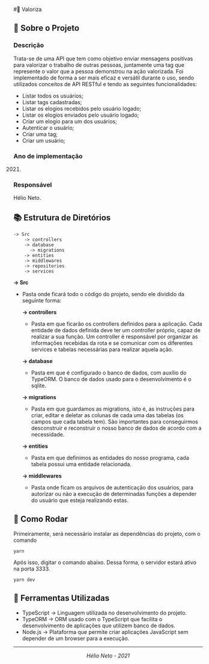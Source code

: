 #📝 Valoriza

## 🔎 Sobre o Projeto

### **Descrição**

Trata-se de uma API que tem como objetivo enviar mensagens positivas para valorizar o trabalho de outras pessoas, juntamente uma tag que represente o valor que a pessoa demonstrou na ação valorizada. Foi implementado de forma a ser mais eficaz e versátil durante o uso, sendo utilizados conceitos de API RESTful e tendo as seguintes funcionalidades:

- Listar todos os usuários;
- Listar tags cadastradas;
- Listar os elogios recebidos pelo usuário logado;
- Listar os elogios enviados pelo usuário logado;
- Criar um elogio para um dos usuários;
- Autenticar o usuário;
- Criar uma tag;
- Criar um usuário;

### **Ano de implementação**

2021.

### **Responsável**

Hélio Neto.

## 📚 Estrutura de Diretórios

    -> Src
        -> controllers
        -> database
          -> migrations
        -> entities
        -> middlewares
        -> repositories
        -> services

**-> Src**

- Pasta onde ficará todo o código do projeto, sendo ele dividido da seguinte forma:

  **-> controllers**

  - Pasta em que ficarão os controllers definidos para a aplicação. Cada entidade de dados definida deve ter um controller próprio, capaz de realizar a sua função. Um controller é responsável por organizar as informações recebidas da rota e se comunicar com os diferentes services e tabelas necessárias para realizar aquela ação.

  **-> database**

  - Pasta em que é configurado o banco de dados, com auxílio do TypeORM. O banco de dados usado para o desenvolvimento é o sqlite.

  **-> migrations**

  - Pasta em que guardamos as migrations, isto é, as instruções para criar, editar e deletar as colunas de cada uma das tabelas (os campos que cada tabela tem). São importantes para conseguirmos desconstruir e reconstruir o nosso banco de dados de acordo com a necessidade.

  **-> entities**

  - Pasta em que definimos as entidades do nosso programa, cada tabela possui uma entidade relacionada.

  **-> middlewares**

  - Pasta onde ficam os arquivos de autenticação dos usuários, para autorizar ou não a execução de determinadas funções a depender do usuário que esteja realizando estas.

## 📲 Como Rodar

Primeiramente, será necessário instalar as dependências do projeto, com o comando

    yarn

Após isso, digitar o comando abaixo. Dessa forma, o servidor estará ativo na porta 3333.

    yarn dev

## 🔧 Ferramentas Utilizadas

- TypeScript -> Linguagem utilizada no desenvolvimento do projeto.
- TypeORM -> ORM usado com o TypeScript que facilita o desenvolvimento de aplicações que utilizem banco de dados.
- Node.js -> Plataforma que permite criar aplicações JavaScript sem depender de um browser para a execução.

---

_<p style="text-align:center;">Hélio Neto - 2021</p>_

